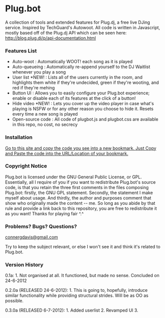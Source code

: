 # Plug.bot #

A collection of tools and extended features for Plug.dj, a free live DJing service.  Inspired by TechGuard's Autowoot.  All code is written in Javascript, mostly based off of the Plug.dj API which can be seen here:  http://blog.plug.dj/p/api-documentation.html


### Features List ###

+ Auto-woot  :  Automatically WOOT! each song as it is played
+ Auto-queueing  :  Automatically re-append yourself to the DJ Waitlist whenever you play a song
+ User list *NEW!  :  Lists all of the users currently in the room, and highlights them white if they're undecided, green if they're wooting, and red if they're mehing
+ Button UI  :  Allows you to easily configure your Plug.bot experience;  enable or disable each of its features at the click of a button!
+ Hide video *NEW!  :  Lets you cover up the video player in case what's playing is NSFW or for any other reason you choose to hide it.  Resets every time a new song is played
+ Open-source code  :  All code of plugbot.js and plugbot.css are available in this repo, no cost, no secrecy


### Installation ###

<a href="http://pastebin.com/x8Xak4zU">Go to this site and copy the code you see into a new bookmark.  Just Copy and Paste the code into the URL/Location of your bookmark.</a>


### Copyright Notice ###

Plug.bot is licensed under the GNU General Public License, or GPL.  Essentially, all I require of you if you want to redistribute Plug.bot's source code, is that you retain the three first comments in the files composing Plug.bot:  firstly, the GNU GPL statement.  Secondly, the statement I make myself about usage.  And thirdly, the author and purposes comment that show who originally made the content -- me.  So long as you abide by that rule and provide a link back to this repository, you are free to redistribute it as you want!  Thanks for playing fair ^.^


### Problems? Bugs? Questions? ###

connergdavis@gmail.com

Try to keep the subject relevant, or else I won't see it and think it's related to Plug.bot.


### Version History ###

0.1a:
	1. Not organised at all.  It functioned, but made no sense.  Concluded on 24-6-2012

0.2.0a (RELEASED 24-6-2012):
	1. This is going to, hopefully, introduce similar functionality while providing structural strides.  Will be as OO as possible.
	
0.3.0a (RELEASED 6-7-2012):
	1. Added userlist
	2. Revamped UI
	3. 
